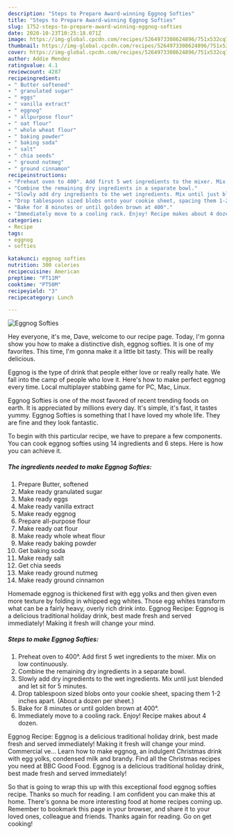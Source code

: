 ```yaml
---
description: "Steps to Prepare Award-winning Eggnog Softies"
title: "Steps to Prepare Award-winning Eggnog Softies"
slug: 1752-steps-to-prepare-award-winning-eggnog-softies
date: 2020-10-23T10:25:18.071Z
image: https://img-global.cpcdn.com/recipes/5264973308624896/751x532cq70/eggnog-softies-recipe-main-photo.jpg
thumbnail: https://img-global.cpcdn.com/recipes/5264973308624896/751x532cq70/eggnog-softies-recipe-main-photo.jpg
cover: https://img-global.cpcdn.com/recipes/5264973308624896/751x532cq70/eggnog-softies-recipe-main-photo.jpg
author: Addie Mendez
ratingvalue: 4.1
reviewcount: 4287
recipeingredient:
- " Butter softened"
- " granulated sugar"
- " eggs"
- " vanilla extract"
- " eggnog"
- " allpurpose flour"
- " oat flour"
- " whole wheat flour"
- " baking powder"
- " baking soda"
- " salt"
- " chia seeds"
- " ground nutmeg"
- " ground cinnamon"
recipeinstructions:
- "Preheat oven to 400°. Add first 5 wet ingredients to the mixer. Mix on low continuously."
- "Combine the remaining dry ingredients in a separate bowl."
- "Slowly add dry ingredients to the wet ingredients. Mix until just blended and let sit for 5 minutes."
- "Drop tablespoon sized blobs onto your cookie sheet, spacing them 1-2 inches apart. (About a dozen per sheet.)"
- "Bake for 8 minutes or until golden brown at 400°."
- "Immediately move to a cooling rack. Enjoy! Recipe makes about 4 dozen."
categories:
- Recipe
tags:
- eggnog
- softies

katakunci: eggnog softies 
nutrition: 300 calories
recipecuisine: American
preptime: "PT11M"
cooktime: "PT50M"
recipeyield: "3"
recipecategory: Lunch

---
```



![Eggnog Softies](https://img-global.cpcdn.com/recipes/5264973308624896/751x532cq70/eggnog-softies-recipe-main-photo.jpg)

Hey everyone, it's me, Dave, welcome to our recipe page. Today, I'm gonna show you how to make a distinctive dish, eggnog softies. It is one of my favorites. This time, I'm gonna make it a little bit tasty. This will be really delicious.

Eggnog is the type of drink that people either love or really really hate. We fall into the camp of people who love it. Here&#39;s how to make perfect eggnog every time. Local multiplayer stabbing game for PC, Mac, Linux.

Eggnog Softies is one of the most favored of recent trending foods on earth. It is appreciated by millions every day. It's simple, it's fast, it tastes yummy. Eggnog Softies is something that I have loved my whole life. They are fine and they look fantastic.


To begin with this particular recipe, we have to prepare a few components. You can cook eggnog softies using 14 ingredients and 6 steps. Here is how you can achieve it.

<!--inarticleads1-->

##### The ingredients needed to make Eggnog Softies:

1. Prepare  Butter, softened
1. Make ready  granulated sugar
1. Make ready  eggs
1. Make ready  vanilla extract
1. Make ready  eggnog
1. Prepare  all-purpose flour
1. Make ready  oat flour
1. Make ready  whole wheat flour
1. Make ready  baking powder
1. Get  baking soda
1. Make ready  salt
1. Get  chia seeds
1. Make ready  ground nutmeg
1. Make ready  ground cinnamon


Homemade eggnog is thickened first with egg yolks and then given even more texture by folding in whipped egg whites. Those egg whites transform what can be a fairly heavy, overly rich drink into. Eggnog Recipe: Eggnog is a delicious traditional holiday drink, best made fresh and served immediately! Making it fresh will change your mind. 

<!--inarticleads2-->

##### Steps to make Eggnog Softies:

1. Preheat oven to 400°. Add first 5 wet ingredients to the mixer. Mix on low continuously.
1. Combine the remaining dry ingredients in a separate bowl.
1. Slowly add dry ingredients to the wet ingredients. Mix until just blended and let sit for 5 minutes.
1. Drop tablespoon sized blobs onto your cookie sheet, spacing them 1-2 inches apart. (About a dozen per sheet.)
1. Bake for 8 minutes or until golden brown at 400°.
1. Immediately move to a cooling rack. Enjoy! Recipe makes about 4 dozen.


Eggnog Recipe: Eggnog is a delicious traditional holiday drink, best made fresh and served immediately! Making it fresh will change your mind. Commercial ve… Learn how to make eggnog, an indulgent Christmas drink with egg yolks, condensed milk and brandy. Find all the Christmas recipes you need at BBC Good Food. Eggnog is a delicious traditional holiday drink, best made fresh and served immediately! 

So that is going to wrap this up with this exceptional food eggnog softies recipe. Thanks so much for reading. I am confident you can make this at home. There's gonna be more interesting food at home recipes coming up. Remember to bookmark this page in your browser, and share it to your loved ones, colleague and friends. Thanks again for reading. Go on get cooking!

